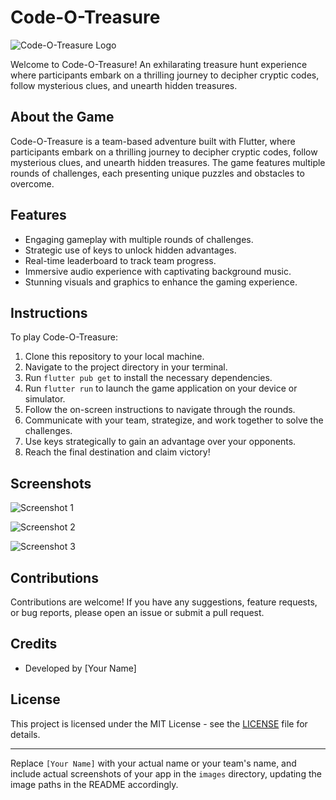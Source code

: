 # Code-O-Treasure

![Code-O-Treasure Logo](images/matcom.png)

Welcome to Code-O-Treasure! An exhilarating treasure hunt experience where participants embark on a thrilling journey to decipher cryptic codes, follow mysterious clues, and unearth hidden treasures.

## About the Game

Code-O-Treasure is a team-based adventure built with Flutter, where participants embark on a thrilling journey to decipher cryptic codes, follow mysterious clues, and unearth hidden treasures. The game features multiple rounds of challenges, each presenting unique puzzles and obstacles to overcome.

## Features

- Engaging gameplay with multiple rounds of challenges.
- Strategic use of keys to unlock hidden advantages.
- Real-time leaderboard to track team progress.
- Immersive audio experience with captivating background music.
- Stunning visuals and graphics to enhance the gaming experience.

## Instructions

To play Code-O-Treasure:

1. Clone this repository to your local machine.
2. Navigate to the project directory in your terminal.
3. Run `flutter pub get` to install the necessary dependencies.
4. Run `flutter run` to launch the game application on your device or simulator.
5. Follow the on-screen instructions to navigate through the rounds.
6. Communicate with your team, strategize, and work together to solve the challenges.
7. Use keys strategically to gain an advantage over your opponents.
8. Reach the final destination and claim victory!

## Screenshots

![Screenshot 1](images/screenshot1.png)

![Screenshot 2](images/screenshot2.png)

![Screenshot 3](images/screenshot3.png)

## Contributions

Contributions are welcome! If you have any suggestions, feature requests, or bug reports, please open an issue or submit a pull request.

## Credits

- Developed by [Your Name]

## License

This project is licensed under the MIT License - see the [LICENSE](LICENSE) file for details.

---

Replace `[Your Name]` with your actual name or your team's name, and include actual screenshots of your app in the `images` directory, updating the image paths in the README accordingly.
